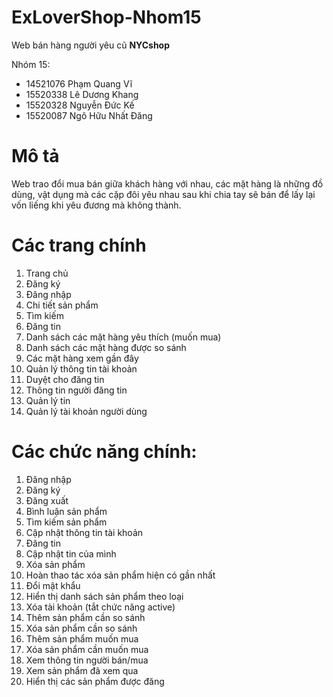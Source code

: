 # ExLoverShop-Nhom15

Web bán hàng người yêu cũ <b>NYCshop</b><br/>

Nhóm 15: <br/>
- 14521076 Phạm Quang Vĩ<br/>
- 15520338 Lê Dương Khang<br/>
- 15520328 Nguyễn Đức Kế<br/>
- 15520087 Ngô Hữu Nhất Đăng<br/>

# Mô tả
Web trao đổi mua bán giữa khách hàng với nhau, các mặt hàng là những đồ dùng, vật dụng mà các cặp đôi yêu nhau sau khi chia tay sẽ bán để lấy lại vốn liếng khi yêu đương mà không thành.

# Các trang chính
1. Trang chủ
2. Đăng ký
3. Đăng nhập
4. Chi tiết sản phẩm
5. Tìm kiếm
6. Đăng tin
7. Danh sách các mặt hàng yêu thích (muốn mua)
8. Danh sách các mặt hàng được so sánh
9. Các mặt hàng xem gần đây
10. Quản lý thông tin tài khoản
11. Duyệt cho đăng tin
12. Thông tin người đăng tin
13. Quản lý tin
14. Quản lý tài khoản người dùng

# Các chức năng chính:
1. Đăng nhập
2. Đăng ký
3. Đăng xuất
4. Bình luận sản phẩm
5. Tìm kiếm sản phẩm
6. Cập nhật thông tin tài khoản
7. Đăng tin
8. Cập nhật tin của mình
9. Xóa sản phẩm
10. Hoàn thao tác xóa sản phẩm hiện có gần nhất
11. Đổi mật khẩu
12. Hiển thị danh sách sản phẩm theo loại
13. Xóa tài khoản (tắt chức năng active)
14. Thêm sản phẩm cần so sánh
15. Xóa sản phẩm cần so sánh
16. Thêm sản phẩm muốn mua
17. Xóa sản phẩm cần muốn mua
18. Xem thông tin người bán/mua
19. Xem sản phẩm đã xem qua
20. Hiển thị các sản phẩm được đăng
